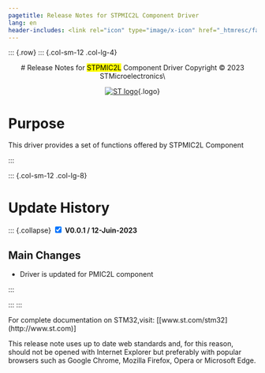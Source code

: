 ```yaml
---
pagetitle: Release Notes for STPMIC2L Component Driver
lang: en
header-includes: <link rel="icon" type="image/x-icon" href="_htmresc/favicon.png" />
---
```

::: {.row}
::: {.col-sm-12 .col-lg-4}

<center>
# Release Notes for <mark>STPMIC2L</mark> Component Driver
Copyright &copy; 2023 STMicroelectronics\

[![ST logo](_htmresc/st_logo.png)](https://www.st.com){.logo}
</center>

# Purpose

This driver provides a set of functions offered by STPMIC2L Component

:::

::: {.col-sm-12 .col-lg-8}
# Update History

::: {.collapse}
<input type="checkbox" id="collapse-section2" checked aria-hidden="true">
<label for="collapse-section2" aria-hidden="true">__V0.0.1 / 12-Juin-2023__</label>
<div>

## Main Changes

- Driver is updated for PMIC2L component 


</div>
:::

:::
:::

<footer class="sticky">
For complete documentation on STM32,visit: [[www.st.com/stm32](http://www.st.com)]

This release note uses up to date web standards and, for this reason, should not be opened with Internet Explorer
but preferably with popular browsers such as Google Chrome, Mozilla Firefox, Opera or Microsoft Edge.
</footer>
